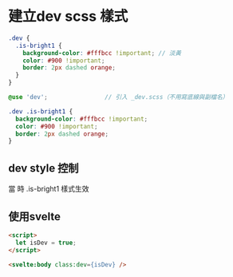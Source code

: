 # 建立dev scss 樣式

``` _dev.scss
.dev {
  .is-bright1 {
    background-color: #fffbcc !important; // 淡黃
    color: #900 !important;
    border: 2px dashed orange;
  }
}
```

``` main.scss
@use 'dev';                // 引入 _dev.scss（不用寫底線與副檔名）
```

```css 編譯後
.dev .is-bright1 {
  background-color: #fffbcc !important;
  color: #900 !important;
  border: 2px dashed orange;
}
```

## dev style 控制

當<body class="dev"> 時 .is-bright1 樣式生效

## 使用svelte

```html svelte
<script>
  let isDev = true;
</script>

<svelte:body class:dev={isDev} />
```

